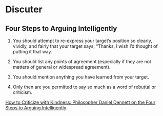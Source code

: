 
# Discuter

## Four Steps to Arguing Intelligently

1. You should attempt to re-express your target’s position so clearly, vividly, and fairly that your target says, “Thanks, I wish I’d thought of putting it that way.

2. You should list any points of agreement (especially if they are not matters of general or widespread agreement).

3. You should mention anything you have learned from your target.

4. Only then are you permitted to say so much as a word of rebuttal or criticism.

[How to Criticize with Kindness: Philosopher Daniel Dennett on the Four Steps to Arguing Intelligently](https://www.brainpickings.org/2014/03/28/daniel-dennett-rapoport-rules-criticism/)
